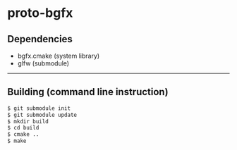 # proto-bgfx

## Dependencies
* bgfx.cmake (system library)
* glfw (submodule)

---

## Building (command line instruction)
```bash
$ git submodule init
$ git submodule update
$ mkdir build
$ cd build
$ cmake ..
$ make
```